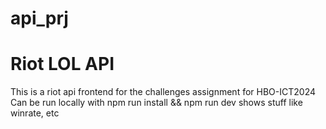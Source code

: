 # api_prj

# Riot LOL API

This is a riot api frontend for the challenges assignment for HBO-ICT2024
Can be run locally with npm run install && npm run dev
shows stuff like winrate, etc
